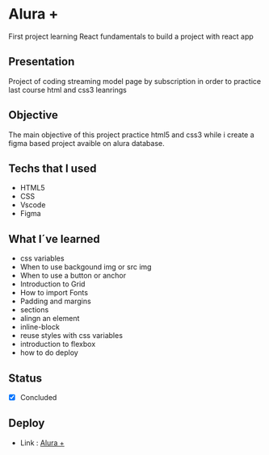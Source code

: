 # Alura +
First project learning React fundamentals to build a project with react app

## Presentation
 Project of coding streaming model page by subscription in order to practice last course html and css3 leanrings
 
## Objective
  The main objective of this project practice html5 and css3 while i create a figma based project avaible on alura database.
  
## Techs that I used
- HTML5
- CSS
- Vscode
- Figma


## What I´ve learned

- css variables
- When to use backgound img or src img
- When to use a button or anchor
- Introduction to Grid
- How to import Fonts
- Padding and margins
- sections
- alingn an element
- inline-block
- reuse styles with css variables
- introduction to flexbox
- how to do deploy



## Status
- [x] Concluded

## Deploy
- Link : [Alura +](https://alura-wheat.vercel.app/)
  
  

